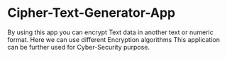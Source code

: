 # Cipher-Text-Generator-App

By using this app you can encrypt Text data in another text or numeric format.
Here we can use different Encryption algorithms
This application can be further used for Cyber-Security purpose.